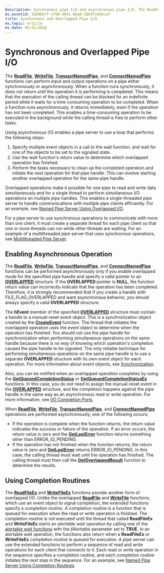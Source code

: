 ```yaml
---
Description: Synchronous pipe I/O and asynchronous pipe I/O. The ReadFile, WriteFile, TransactNamedPipe, and ConnectNamedPipe functions can perform input and output operations on a pipe either synchronously or asynchronously.
ms.assetid: 5ab9bb7f-1f99-4041-bba8-2863f34dbcaf
title: Synchronous and Overlapped Pipe I/O
ms.topic: article
ms.date: 05/31/2018
---
```


# Synchronous and Overlapped Pipe I/O

The [**ReadFile**](/windows/desktop/api/fileapi/nf-fileapi-readfile), [**WriteFile**](/windows/desktop/api/fileapi/nf-fileapi-writefile), [**TransactNamedPipe**](/windows/win32/api/namedpipeapi/nf-namedpipeapi-transactnamedpipe), and [**ConnectNamedPipe**](/windows/win32/api/namedpipeapi/nf-namedpipeapi-connectnamedpipe) functions can perform input and output operations on a pipe either synchronously or asynchronously. When a function runs synchronously, it does not return until the operation it is performing is completed. This means that the execution of the calling thread can be blocked for an indefinite period while it waits for a time-consuming operation to be completed. When a function runs asynchronously, it returns immediately, even if the operation has not been completed. This enables a time-consuming operation to be executed in the background while the calling thread is free to perform other tasks.

Using asynchronous I/O enables a pipe server to use a loop that performs the following steps:

1.  Specify multiple event objects in a call to the wait function, and wait for one of the objects to be set to the signaled state.
2.  Use the wait function's return value to determine which overlapped operation has finished.
3.  Perform the tasks necessary to clean up the completed operation and initiate the next operation for that pipe handle. This can involve starting another overlapped operation for the same pipe handle.

Overlapped operations make it possible for one pipe to read and write data simultaneously and for a single thread to perform simultaneous I/O operations on multiple pipe handles. This enables a single-threaded pipe server to handle communications with multiple pipe clients efficiently. For an example, see [Named Pipe Server Using Overlapped I/O](named-pipe-server-using-overlapped-i-o.md).

For a pipe server to use synchronous operations to communicate with more than one client, it must create a separate thread for each pipe client so that one or more threads can run while other threads are waiting. For an example of a multithreaded pipe server that uses synchronous operations, see [Multithreaded Pipe Server](multithreaded-pipe-server.md).

## Enabling Asynchronous Operation

The [**ReadFile**](/windows/desktop/api/fileapi/nf-fileapi-readfile), [**WriteFile**](/windows/desktop/api/fileapi/nf-fileapi-writefile), [**TransactNamedPipe**](/windows/win32/api/namedpipeapi/nf-namedpipeapi-transactnamedpipe), and [**ConnectNamedPipe**](/windows/win32/api/namedpipeapi/nf-namedpipeapi-connectnamedpipe) functions can be performed asynchronously only if you enable overlapped mode for the specified pipe handle and specify a valid pointer to an [**OVERLAPPED**](/windows/desktop/api/minwinbase/ns-minwinbase-overlapped) structure. If the **OVERLAPPED** pointer is **NULL**, the function return value can incorrectly indicate that the operation has been completed. Therefore, it is strongly recommended that if you create a handle with FILE\_FLAG\_OVERLAPPED and want asynchronous behavior, you should always specify a valid **OVERLAPPED** structure.

The **hEvent** member of the specified [**OVERLAPPED**](/windows/desktop/api/minwinbase/ns-minwinbase-overlapped) structure must contain a handle to a manual-reset event object. This is a synchronization object created by the [**CreateEvent**](/windows/desktop/api/synchapi/nf-synchapi-createeventa) function. The thread that initiates the overlapped operation uses the event object to determine when the operation has finished. You should not use the pipe handle for synchronization when performing simultaneous operations on the same handle because there is no way of knowing which operation's completion caused the pipe handle to be signaled. The only reliable technique for performing simultaneous operations on the same pipe handle is to use a separate **OVERLAPPED** structure with its own event object for each operation. For more information about event objects, see [Synchronization](/windows/desktop/Sync/synchronization).

Also, you can be notified when an overlapped operation completes by using the [**GetQueuedCompletionStatus**](/windows/desktop/api/ioapiset/nf-ioapiset-getqueuedcompletionstatus) or [**GetQueuedCompletionStatusEx**](/windows/desktop/FileIO/getqueuedcompletionstatusex-func) functions. In this case, you do not need to assign the manual-reset event in the [**OVERLAPPED**](/windows/desktop/api/minwinbase/ns-minwinbase-overlapped) structure, and the completion happens against the pipe handle in the same way as an asynchronous read or write operation. For more information, see [I/O Completion Ports](/windows/desktop/FileIO/i-o-completion-ports).

When [**ReadFile**](/windows/desktop/api/fileapi/nf-fileapi-readfile), [**WriteFile**](/windows/desktop/api/fileapi/nf-fileapi-writefile), [**TransactNamedPipe**](/windows/win32/api/namedpipeapi/nf-namedpipeapi-transactnamedpipe), and [**ConnectNamedPipe**](/windows/win32/api/namedpipeapi/nf-namedpipeapi-connectnamedpipe) operations are performed asynchronously, one of the following occurs:

-   If the operation is complete when the function returns, the return value indicates the success or failure of the operation. If an error occurs, the return value is zero and the [**GetLastError**](/windows/desktop/api/errhandlingapi/nf-errhandlingapi-getlasterror) function returns something other than ERROR\_IO\_PENDING.
-   If the operation has not finished when the function returns, the return value is zero and [**GetLastError**](/windows/desktop/api/errhandlingapi/nf-errhandlingapi-getlasterror) returns ERROR\_IO\_PENDING. In this case, the calling thread must wait until the operation has finished. The calling thread must then call the [**GetOverlappedResult**](/windows/desktop/api/ioapiset/nf-ioapiset-getoverlappedresult) function to determine the results.

## Using Completion Routines

The [**ReadFileEx**](/windows/desktop/api/fileapi/nf-fileapi-readfileex) and [**WriteFileEx**](/windows/desktop/api/fileapi/nf-fileapi-writefileex) functions provide another form of overlapped I/O. Unlike the overlapped [**ReadFile**](/windows/desktop/api/fileapi/nf-fileapi-readfile) and [**WriteFile**](/windows/desktop/api/fileapi/nf-fileapi-writefile) functions, which use an event object to signal completion, the extended functions specify a *completion routine*. A completion routine is a function that is queued for execution when the read or write operation is finished. The completion routine is not executed until the thread that called **ReadFileEx** and **WriteFileEx** starts an *alertable wait operation* by calling one of the [alertable wait functions](/windows/desktop/Sync/wait-functions) with the *fAlertable* parameter set to **TRUE**. In an alertable wait operation, the functions also return when a **ReadFileEx** or **WriteFileEx** completion routine is queued for execution. A pipe server can use the extended functions to perform a sequence of read and write operations for each client that connects to it. Each read or write operation in the sequence specifies a completion routine, and each completion routine initiates the next step in the sequence. For an example, see [Named Pipe Server Using Completion Routines](named-pipe-server-using-completion-routines.md).

 

 